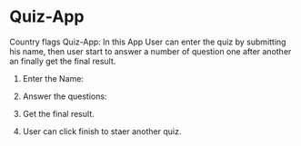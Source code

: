 # Quiz-App
Country flags Quiz-App:
  In this App User can enter the quiz by submitting his name,
  then user start to answer a number of question one after another an finally get the final result.
  
  1. Enter the Name:
  
  2. Answer the questions:
  
  3. Get the final result.
    
  4. User can click finish to staer another quiz.
